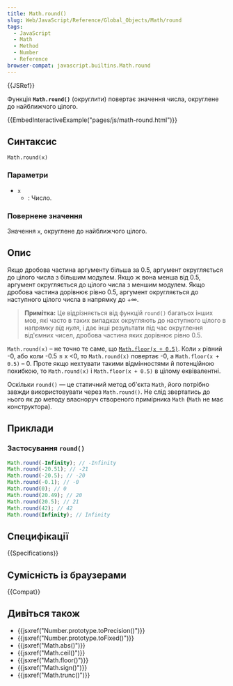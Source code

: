 ```yaml
---
title: Math.round()
slug: Web/JavaScript/Reference/Global_Objects/Math/round
tags:
  - JavaScript
  - Math
  - Method
  - Number
  - Reference
browser-compat: javascript.builtins.Math.round
---
```


{{JSRef}}

Функція **`Math.round()`** (округлити) повертає значення числа, округлене до найближчого цілого.

{{EmbedInteractiveExample("pages/js/math-round.html")}}

## Синтаксис

```js-nolint
Math.round(x)
```

### Параметри

- `x`
  - : Число.

### Повернене значення

Значення `x`, округлене до найближчого цілого.

## Опис

Якщо дробова частина аргументу більша за 0.5, аргумент округляється до цілого числа з більшим модулем. Якщо ж вона менша від 0.5, аргумент округляється до цілого числа з меншим модулем. Якщо дробова частина дорівнює рівно 0.5, аргумент округляється до наступного цілого числа в напрямку до +∞.

> **Примітка:** Це відрізняється від функцій `round()` багатьох інших мов, які часто в таких випадках округляють до наступного цілого в напрямку _від нуля_, і дає інші результати під час округлення від'ємних чисел, дробова частина яких дорівнює рівно 0.5.

`Math.round(x)` – не точно те саме, що [`Math.floor(x + 0.5)`](/uk/docs/Web/JavaScript/Reference/Global_Objects/Math/floor). Коли `x` рівний -0, або коли -0.5 ≤ x <0, то `Math.round(x)` повертає -0, а `Math.floor(x + 0.5)` – 0. Проте якщо нехтувати такими відмінностями й потенційною похибкою, то `Math.round(x)` і `Math.floor(x + 0.5)` в цілому еквівалентні.

Оскільки `round()` — це статичний метод об'єкта `Math`, його потрібно завжди використовувати через `Math.round()`. Не слід звертатись до нього як до методу власноруч створеного примірника `Math` (`Math` не має конструктора).

## Приклади

### Застосування `round()`

```js
Math.round(-Infinity); // -Infinity
Math.round(-20.51); // -21
Math.round(-20.5); // -20
Math.round(-0.1); // -0
Math.round(0); // 0
Math.round(20.49); // 20
Math.round(20.5); // 21
Math.round(42); // 42
Math.round(Infinity); // Infinity
```

## Специфікації

{{Specifications}}

## Сумісність із браузерами

{{Compat}}

## Дивіться також

- {{jsxref("Number.prototype.toPrecision()")}}
- {{jsxref("Number.prototype.toFixed()")}}
- {{jsxref("Math.abs()")}}
- {{jsxref("Math.ceil()")}}
- {{jsxref("Math.floor()")}}
- {{jsxref("Math.sign()")}}
- {{jsxref("Math.trunc()")}}
